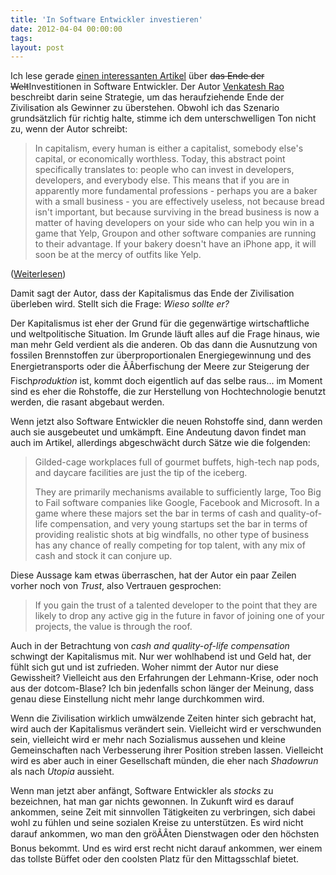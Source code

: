 ```yaml
---
title: 'In Software Entwickler investieren'
date: 2012-04-04 00:00:00 
tags: 
layout: post
---
```

Ich lese gerade [einen interessanten Artikel][0] über <del>das Ende der
Welt</del>Investitionen in Software Entwickler. Der Autor [Venkatesh Rao][1]
beschreibt darin seine Strategie, um das heraufziehende Ende der
Zivilisation als Gewinner zu überstehen. Obwohl ich das Szenario
grundsätzlich für richtig halte, stimme ich dem unterschwelligen Ton nicht zu,
wenn der Autor schreibt:

> In capitalism, every human is either a capitalist, somebody else's
> capital, or economically worthless.  Today, this abstract point
> specifically translates to: people who can invest in developers,
> developers, and everybody else. This means that if you are in apparently
> more fundamental professions - perhaps you are a baker with a small
> business - you are effectively useless, not because bread isn't
> important, but because surviving in the bread business is now a matter
> of having developers on your side who can help you win in a game that
> Yelp, Groupon and other software companies are running to their
> advantage. If your bakery doesn't have an iPhone app, it will soon be
> at the mercy of outfits like Yelp.

([Weiterlesen][0])

Damit sagt der Autor, dass der Kapitalismus das Ende der Zivilisation
überleben wird. Stellt sich die Frage: *Wieso sollte er?*

Der Kapitalismus ist eher der Grund für die gegenwärtige wirtschaftliche
und weltpolitische Situation. Im Grunde läuft alles auf die Frage
hinaus, wie man mehr Geld verdient als die anderen. Ob das dann die
Ausnutzung von fossilen Brennstoffen zur überproportionalen
Energiegewinnung und des Energietransports oder die ÃÂberfischung der
Meere zur Steigerung der Fisch*produktion* ist, kommt doch eigentlich
auf das selbe raus... im Moment sind es eher die Rohstoffe, die zur
Herstellung von Hochtechnologie benutzt werden, die rasant abgebaut
werden.

Wenn jetzt also Software Entwickler die neuen Rohstoffe sind, dann
werden auch sie ausgebeutet und umkämpft. Eine Andeutung davon findet
man auch im Artikel, allerdings abgeschwächt durch Sätze wie die
folgenden:

> Gilded-cage workplaces full of gourmet buffets, high-tech nap pods, and
> daycare facilities are just the tip of the iceberg.
> 
> They are primarily mechanisms available to sufficiently large, Too Big
> to Fail software companies like Google, Facebook and Microsoft. In a
> game where these majors set the bar in terms of cash and quality-of-life
> compensation, and very young startups set the bar in terms of providing
> realistic shots at big windfalls, no other type of business has any
> chance of really competing for top talent, with any mix of cash and
> stock it can conjure up.

Diese Aussage kam etwas überraschen, hat der Autor ein paar Zeilen
vorher noch von *Trust*, also Vertrauen gesprochen:

> If you gain the trust of a talented developer to the point that they
> are likely to drop any active gig in the future in favor of joining
> one of your projects, the value is through the roof.

Auch in der Betrachtung von *cash and quality-of-life compensation*
schwingt der Kapitalismus mit. Nur wer wohlhabend ist und Geld hat, der
fühlt sich gut und ist zufrieden. Woher nimmt der Autor nur diese
Gewissheit? Vielleicht aus den Erfahrungen der Lehmann-Krise, oder noch
aus der dotcom-Blase? Ich bin jedenfalls schon länger der Meinung, dass
genau diese Einstellung nicht mehr lange durchkommen wird.

Wenn die Zivilisation wirklich umwälzende Zeiten hinter sich gebracht
hat, wird auch der Kapitalismus verändert sein. Vielleicht wird er
verschwunden sein, vielleicht wird er mehr nach Sozialismus aussehen und
kleine Gemeinschaften nach Verbesserung ihrer Position streben lassen.
Vielleicht wird es aber auch in einer Gesellschaft münden, die eher nach
*Shadowrun* als nach *Utopia* aussieht.

Wenn man jetzt aber anfängt, Software Entwickler als *stocks* zu
bezeichnen, hat man gar nichts gewonnen. In Zukunft wird es darauf
ankommen, seine Zeit mit sinnvollen Tätigkeiten zu verbringen, sich
dabei wohl zu fühlen und seine sozialen Kreise zu unterstützen. Es wird
nicht darauf ankommen, wo man den gröÃÂten Dienstwagen oder den höchsten
Bonus bekommt. Und es wird erst recht nicht darauf ankommen, wer einem
das tollste Büffet oder den coolsten Platz für den Mittagsschlaf
bietet.

[0]: http://www.forbes.com/sites/venkateshrao/2011/12/05/the-rise-of-developeronomics/
[1]: http://blogs.forbes.com/venkateshrao/
